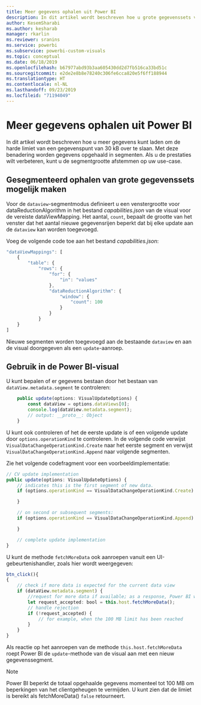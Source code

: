 ```yaml
---
title: Meer gegevens ophalen uit Power BI
description: In dit artikel wordt beschreven hoe u grote gegevenssets voor Power BI-visuals gesegmenteerd kunt ophalen.
author: KesemSharabi
ms.author: kesharab
manager: rkarlin
ms.reviewer: sranins
ms.service: powerbi
ms.subservice: powerbi-custom-visuals
ms.topic: conceptual
ms.date: 06/18/2019
ms.openlocfilehash: b67977abd93b3aa605430dd2d7fb516ca33bd51c
ms.sourcegitcommit: e2de2e8b8e78240c306fe6cca820e5f6ff188944
ms.translationtype: HT
ms.contentlocale: nl-NL
ms.lasthandoff: 09/23/2019
ms.locfileid: "71194049"
---
```

# <a name="fetch-more-data-from-power-bi"></a>Meer gegevens ophalen uit Power BI

In dit artikel wordt beschreven hoe u meer gegevens kunt laden om de harde limiet van een gegevenspunt van 30 kB over te slaan. Met deze benadering worden gegevens opgehaald in segmenten. Als u de prestaties wilt verbeteren, kunt u de segmentgrootte afstemmen op uw use-case.  

## <a name="enable-a-segmented-fetch-of-large-datasets"></a>Gesegmenteerd ophalen van grote gegevenssets mogelijk maken

Voor de `dataview`-segmentmodus definieert u een venstergrootte voor dataReductionAlgorithm in het bestand *capabilities.json* van de visual voor de vereiste dataViewMapping. Het aantal, `count`, bepaalt de grootte van het venster dat het aantal nieuwe gegevensrijen beperkt dat bij elke update aan de `dataview` kan worden toegevoegd.

Voeg de volgende code toe aan het bestand *capabilities.json*:

```typescript
"dataViewMappings": [
    {
        "table": {
            "rows": {
                "for": {
                    "in": "values"
                },
                "dataReductionAlgorithm": {
                    "window": {
                        "count": 100
                    }
                }
            }
    }
]
```

Nieuwe segmenten worden toegevoegd aan de bestaande `dataview` en aan de visual doorgegeven als een `update`-aanroep.

## <a name="usage-in-the-power-bi-visual"></a>Gebruik in de Power BI-visual

U kunt bepalen of er gegevens bestaan door het bestaan van `dataView.metadata.segment` te controleren:

```typescript
    public update(options: VisualUpdateOptions) {
        const dataView = options.dataViews[0];
        console.log(dataView.metadata.segment);
        // output: __proto__: Object
    }
```

U kunt ook controleren of het de eerste update is of een volgende update door `options.operationKind` te controleren. In de volgende code verwijst `VisualDataChangeOperationKind.Create` naar het eerste segment en verwijst `VisualDataChangeOperationKind.Append` naar volgende segmenten.

Zie het volgende codefragment voor een voorbeeldimplementatie:

```typescript
// CV update implementation
public update(options: VisualUpdateOptions) {
    // indicates this is the first segment of new data.
    if (options.operationKind == VisualDataChangeOperationKind.Create) {

    }

    // on second or subsequent segments:
    if (options.operationKind == VisualDataChangeOperationKind.Append) {

    }

    // complete update implementation
}
```

U kunt de methode `fetchMoreData` ook aanroepen vanuit een UI-gebeurtenishandler, zoals hier wordt weergegeven:

```typescript
btn_click(){
{
    // check if more data is expected for the current data view
    if (dataView.metadata.segment) {
        //request for more data if available; as a response, Power BI will call update method
        let request_accepted: bool = this.host.fetchMoreData();
        // handle rejection
        if (!request_accepted) {
            // for example, when the 100 MB limit has been reached
        }
    }
}
```

Als reactie op het aanroepen van de methode `this.host.fetchMoreData` roept Power BI de `update`-methode van de visual aan met een nieuw gegevenssegment.

> [!NOTE]
> Power BI beperkt de totaal opgehaalde gegevens momenteel tot 100 MB om beperkingen van het clientgeheugen te vermijden. U kunt zien dat de limiet is bereikt als fetchMoreData() `false` retourneert.

